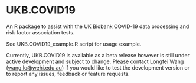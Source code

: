 # UKB.COVID19
An R package to assist with the UK Biobank COVID-19 data processing and risk factor association tests.

See UKB.COVID19_example.R script for usage example.

Currently, UKB.COVID19 is available as a beta release however is still under active development and subject to change. Please contact Longfei Wang (wang.lo@wehi.edu.au) if you would like to test the development version or to report any issues, feedback or feature requests.
